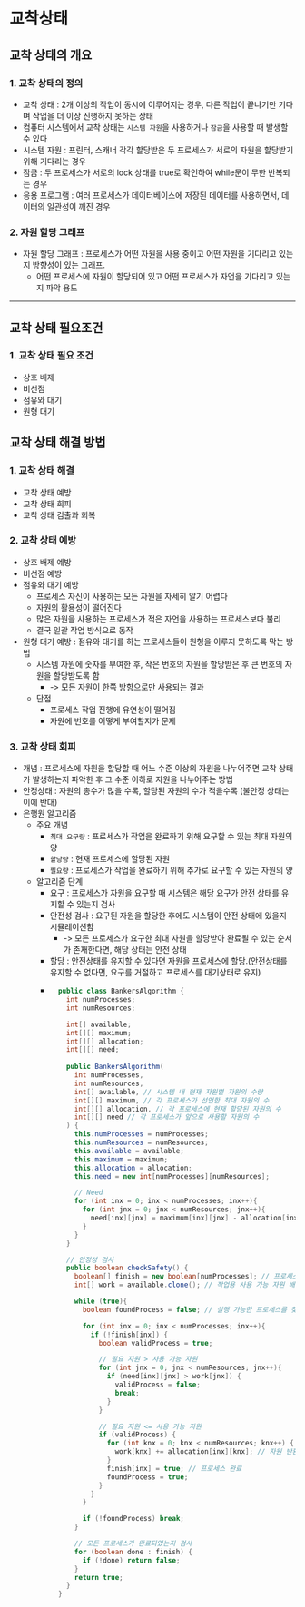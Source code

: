 # 교착상태
## 교착 상태의 개요
### 1. 교착 상태의 정의
- 교착 상태 : 2개 이상의 작업이 동시에 이루어지는 경우, 다른 작업이 끝나기만 기다며 작업을 더 이상 진행하지 못하는 상태
- 컴퓨터 시스템에서 교착 상태는 `시스템 자원`을 사용하거나 `잠금`을 사용할 때 발생할 수 있다
- 시스템 자원 : 프린터, 스캐너 각각 할당받은 두 프로세스가 서로의 자원을 할당받기 위해 기다리는 경우
- 잠금 : 두 프로세스가 서로의 lock 상태를 true로 확인하여 while문이 무한 반복되는 경우
- 응용 프로그램 : 여러 프로세스가 데이터베이스에 저장된 데이터를 사용하면서, 데이터의 일관성이 깨진 경우
### 2. 자원 할당 그래프
- 자원 할당 그래프 : 프로세스가 어떤 자원을 사용 중이고 어떤 자원을 기다리고 있는지 방향성이 있는 그래프.
  - 어떤 프로세스에 자원이 할당되어 있고 어떤 프로세스가 자언을 기다리고 있는지 파악 용도
---
## 교착 상태 필요조건
### 1. 교착 상태 필요 조건
- 상호 배제
- 비선점
- 점유와 대기
- 원형 대기

## 교착 상태 해결 방법
### 1. 교착 상태 해결
- 교착 상태 예방
- 교착 상태 회피
- 교착 상태 검출과 회복
### 2. 교착 상태 예방
- 상호 배제 예방
- 비선점 예방
- 점유와 대기 예방
  - 프로세스 자신이 사용하는 모든 자원을 자세히 알기 어렵다
  - 자원의 활용성이 떨어진다
  - 많은 자원을 사용하는 프로세스가 적은 자언을 사용하는 프로세스보다 불리
  - 결국 일괄 작업 방식으로 동작
- 원형 대기 예방 : 점유와 대기를 하는 프로세스들이 원형을 이루지 못하도록 막는 방법
  - 시스템 자원에 숫자를 부여한 후, 작은 번호의 자원을 할당받은 후 큰 번호의 자원을 할당받도록 함
    - -> 모든 자원이 한쪽 방향으로만 사용되는 결과
  - 단점
    - 프로세스 작업 진행에 유연성이 떨어짐
    - 자원에 번호를 어떻게 부여할지가 문제
### 3. 교착 상태 회피
- 개념 : 프로세스에 자원을 할당할 때 어느 수준 이상의 자원을 나누어주면 교착 상태가 발생하는지 파악한 후 그 수준 이하로 자원을 나누어주는 방법
- 안정상태 : 자원의 총수가 많을 수록, 할당된 자원의 수가 적을수록 (불안정 상태는 이에 반대)
- 은행원 알고리즘
  - 주요 개념
    - `최대 요구량` : 프로세스가 작업을 완료하기 위해 요구할 수 있는 최대 자원의 양
    - `할당량` : 현재 프로세스에 할당된 자원
    - `필요량` : 프로세스가 작업을 완료하기 위해 추가로 요구할 수 있는 자원의 양
  - 알고리즘 단계
    - 요구 : 프로세스가 자원을 요구할 때 시스템은 해당 요구가 안전 상태를 유지할 수 있는지 검사
    - 안전성 검사 : 요구된 자원을 할당한 후에도 시스템이 안전 상태에 있을지 시뮬레이션함
      - -> 모든 프로세스가 요구한 최대 자원을 할당받아 완료될 수 있는 순서가 존재한다면, 해당 상태는 안전 상태
    - 할당 : 안전상태를 유지할 수 있다면 자원을 프로세스에 할당.(안전상태를 유지할 수 없다면, 요구를 거절하고 프로세스를 대기상태로 유지)
    - ```java
        public class BankersAlgorithm {
          int numProcesses;
          int numResources;
      
          int[] available; 
          int[][] maximum;
          int[][] allocation; 
          int[][] need;
          
          public BankersAlgorithm(
            int numProcesses,
            int numResources,
            int[] available, // 시스템 내 현재 자원별 자원의 수량
            int[][] maximum, // 각 프로세스가 선언한 최대 자원의 수
            int[][] allocation, // 각 프로세스에 현재 할당된 자원의 수
            int[][] need // 각 프로세스가 앞으로 사용할 자원의 수
          ) {
            this.numProcesses = numProcesses;
            this.numResources = numResources;
            this.available = available;
            this.maximum = maximum;
            this.allocation = allocation;
            this.need = new int[numProcesses][numResources];
      
            // Need
            for (int inx = 0; inx < numProcesses; inx++){
              for (int jnx = 0; jnx < numResources; jnx++){
                need[inx][jnx] = maximum[inx][jnx] - allocation[inx][jnx];
              }
            }
          }
      
          // 안정성 검사
          public boolean checkSafety() {
            boolean[] finish = new boolean[numProcesses]; // 프로세스의 완료 상태
            int[] work = available.clone(); // 작업용 사용 가능 자원 배열
      
            while (true){
              boolean foundProcess = false; // 실행 가능한 프로세스를 찾았는지 여부
      
              for (int inx = 0; inx < numProcesses; inx++){
                if (!finish[inx]) {
                  boolean validProcess = true;
      
                  // 필요 자원 > 사용 가능 자원
                  for (int jnx = 0; jnx < numResources; jnx++){
                    if (need[inx][jnx] > work[jnx]) {
                      validProcess = false;
                      break;
                    }
                  }
      
                  // 필요 자원 <= 사용 가능 자원
                  if (validProcess) {
                    for (int knx = 0; knx < numResources; knx++) {
                      work[knx] += allocation[inx][knx]; // 자원 반환
                    }
                    finish[inx] = true; // 프로세스 완료
                    foundProcess = true;
                  }
                }  
              }
      
              if (!foundProcess) break;
            }
      
            // 모든 프로세스가 완료되었는지 검사
            for (boolean done : finish) {
              if (!done) return false;
            }
            return true;   
          } 
        }
      ```
